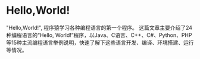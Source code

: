 # Hello,World!

"Hello,World!", 程序猿学习各种编程语言的第一个程序。
这篇文章主要介绍了24种编程语言的“Hello, World!”程序，以Java、C语言、C++、C#、Python、PHP等15种主流编程语言举例说明，快速了解下这些语言开发、编译、环境搭建、运行等情况。
